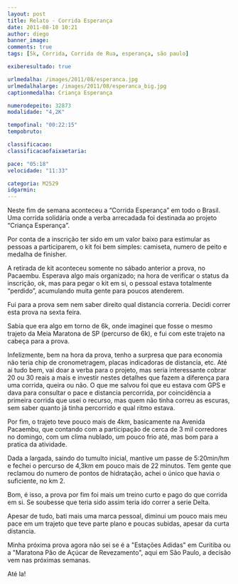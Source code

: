 ```yaml
---
layout: post
title: Relato - Corrida Esperança
date: 2011-08-18 10:21
author: diego
banner_image:
comments: true
tags: [5k, Corrida, Corrida de Rua, esperança, são paulo]

exiberesultado: true

urlmedalha: /images/2011/08/esperanca.jpg
urlmedalhalarge: /images/2011/08/esperanca_big.jpg
captionmedalha: Criança Esperança

numerodepeito: 32873
modalidade: "4,2K"

tempofinal: "00:22:15"
tempobruto: 

classificacao: 
classificacaofaixaetaria: 

pace: "05:18"
velocidade: "11:33"

categoria: M2529
idgarmin: 
---
```


Neste fim de semana aconteceu a “Corrida Esperança” em todo o Brasil. Uma corrida solidária onde a verba arrecadada foi destinada ao projeto “Criança Esperança”.

Por conta de a inscrição ter sido em um valor baixo para estimular as pessoas a participarem, o kit foi bem simples:  camiseta, numero de peito e medalha de finisher.

A retirada de kit aconteceu somente no sábado anterior a prova, no Pacaembu. Esperava algo mais organizado; na hora de verificar o status da inscrição, ok, mas para pegar o kit em si, o pessoal estava totalmente “perdido”, acumulando muita gente para poucos atenderem.

<!--more-->

Fui para a prova sem nem saber direito qual distancia correria. Decidi correr esta prova na sexta feira.

Sabia que era algo em torno de 6k, onde imaginei que fosse o mesmo trajeto da Meia Maratona de SP (percurso de 6k), e fui com este trajeto na cabeça para a prova.

Infelizmente, bem na hora da prova, tenho a surpresa que para economia não teria chip de cronometragem, placas indicadoras de distancia, etc. Até ai tudo bem, vai doar a verba para o projeto, mas seria interessante cobrar 20 ou 30 reais a mais e investir nestes detalhes que fazem a diferença para uma corrida, queira ou não. O que me salvou foi que eu estava com GPS e dava para consultar o pace e distancia percorrida, por coincidência a primeira corrida que usei o recurso, mas quem não tinha correu as escuras, sem saber quanto já tinha percorrido e qual ritmo estava.

Por fim, o trajeto teve pouco mais de 4km, basicamente na Avenida Pacaembu, que contando com a  participação de cerca de 3 mil corredores no domingo, com um clima nublado, um pouco frio até, mas bom para a pratica da atividade.

Dada a largada, saindo do tumulto inicial, mantive um passe de 5:20min/hm e fechei o percurso de 4,3km em pouco mais de 22 minutos. Tem gente que reclamou do numero de pontos de hidratação, achei o único que havia o suficiente, no km 2.

Bom, é isso, a prova por fim foi mais um treino curto e pago do que corrida em si. Se soubesse que teria sido assim teria ido correr a serie Delta.

Apesar de tudo, bati mais uma marca pessoal, diminui um pouco mais meu pace em um trajeto que teve parte plano e poucas subidas, apesar da curta distancia.

Minha próxima prova agora não sei se é a "Estações Adidas" em Curitiba ou a "Maratona Pão de Açúcar de Revezamento", aqui em São Paulo, a decisão vem nas próximas semanas.

Até la!
